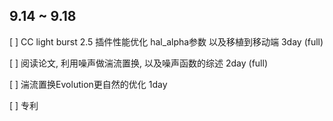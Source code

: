 ## 9.14 ~ 9.18
[ ] CC light burst 2.5 插件性能优化 hal_alpha参数 以及移植到移动端 3day (full)

[ ] 阅读论文, 利用噪声做湍流置换, 以及噪声函数的综述 2day (full)

[ ] 湍流置换Evolution更自然的优化 1day

[ ] 专利 